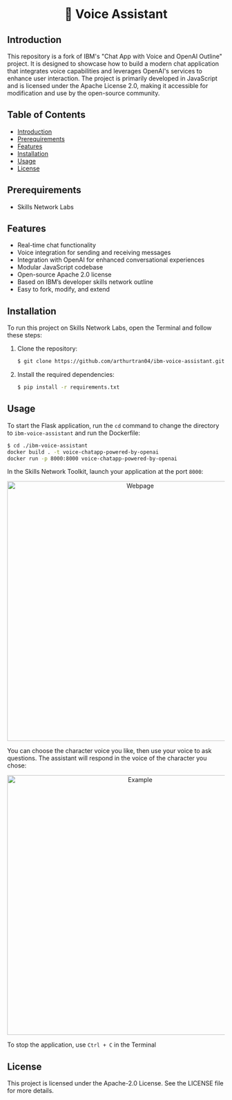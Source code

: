 <h1 align="center">🎤 Voice Assistant</h1>

## Introduction

This repository is a fork of IBM's "Chat App with Voice and OpenAI Outline" project. It is designed to showcase how to build a modern chat application that integrates voice capabilities and leverages OpenAI's services to enhance user interaction. The project is primarily developed in JavaScript and is licensed under the Apache License 2.0, making it accessible for modification and use by the open-source community.

## Table of Contents

- [Introduction](#introduction)
- [Prerequirements](#prerequirements)
- [Features](#features)
- [Installation](#installation)
- [Usage](#usage)
- [License](#license)

## Prerequirements

- Skills Network Labs

## Features

- Real-time chat functionality
- Voice integration for sending and receiving messages
- Integration with OpenAI for enhanced conversational experiences
- Modular JavaScript codebase
- Open-source Apache 2.0 license
- Based on IBM’s developer skills network outline
- Easy to fork, modify, and extend

## Installation

To run this project on Skills Network Labs, open the Terminal and follow these steps:

1. Clone the repository:

    ```sh
    $ git clone https://github.com/arthurtran04/ibm-voice-assistant.git
    ```

2. Install the required dependencies:

    ```sh
    $ pip install -r requirements.txt
    ```

## Usage

To start the Flask application, run the `cd` command to change the directory to `ibm-voice-assistant` and run the Dockerfile:

   ```sh
   $ cd ./ibm-voice-assistant
   docker build . -t voice-chatapp-powered-by-openai
   docker run -p 8000:8000 voice-chatapp-powered-by-openai
   ```
In the Skills Network Toolkit, launch your application at the port `8000`:

<div align="center"><img width="600rem" alt="Webpage" src="https://github.com/user-attachments/assets/afaef88c-98fc-4c04-bf54-29f9cd4e2d91" /></div>

You can choose the character voice you like, then use your voice to ask questions. The assistant will respond in the voice of the character you chose:

<div align="center"><img width="600rem" alt="Example" src="https://github.com/user-attachments/assets/6fa5d8df-d5ca-4d17-969b-09fd847f5f39" /></div>

To stop the application, use `Ctrl + C` in the Terminal

## License

This project is licensed under the Apache-2.0 License. See the LICENSE file for more details.
